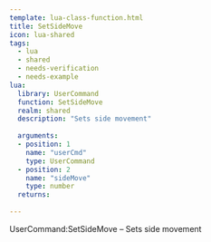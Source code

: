 ```yaml
---
template: lua-class-function.html
title: SetSideMove
icon: lua-shared
tags:
  - lua
  - shared
  - needs-verification
  - needs-example
lua:
  library: UserCommand
  function: SetSideMove
  realm: shared
  description: "Sets side movement"
  
  arguments:
  - position: 1
    name: "userCmd"
    type: UserCommand
  - position: 2
    name: "sideMove"
    type: number
  returns:
    
---
```


<div class="lua__search__keywords">
UserCommand:SetSideMove &#x2013; Sets side movement
</div>
